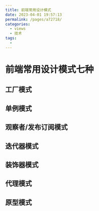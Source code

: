```yaml
---
title: 前端常用设计模式
date: 2023-04-01 19:57:13
permalink: /pages/a72718/
categories:
  - views
  - 技术
tags:
  -
---
```


# 前端常用设计模式七种

## 工厂模式

## 单例模式

## 观察者/发布订阅模式

## 迭代器模式

## 装饰器模式

## 代理模式

## 原型模式
